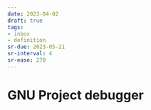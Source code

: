 ```yaml
---
date: 2023-04-02
draft: true
tags:
- inbox
- definition
sr-due: 2023-05-21
sr-interval: 4
sr-ease: 270
---
```


# GNU Project debugger